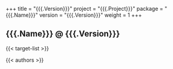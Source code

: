 +++
title = "{{{.Version}}}"
project = "{{{.Project}}}"
package = "{{{.Name}}}"
version = "{{{.Version}}}"
weight = 1
+++

## {{{.Name}}} @ {{{.Version}}}

{{< target-list >}}

{{< authors >}}
